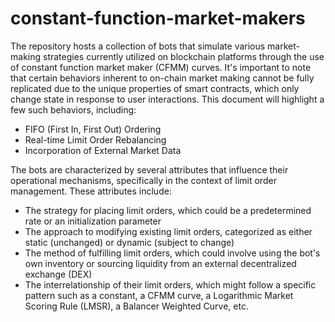 # constant-function-market-makers

The repository hosts a collection of bots that simulate various market-making strategies currently utilized on blockchain platforms through the use of constant function market maker (CFMM) curves. It's important to note that certain behaviors inherent to on-chain market making cannot be fully replicated due to the unique properties of smart contracts, which only change state in response to user interactions. This document will highlight a few such behaviors, including:

- FIFO (First In, First Out) Ordering
- Real-time Limit Order Rebalancing
- Incorporation of External Market Data

The bots are characterized by several attributes that influence their operational mechanisms, specifically in the context of limit order management. These attributes include:

- The strategy for placing limit orders, which could be a predetermined rate or an initialization parameter
- The approach to modifying existing limit orders, categorized as either static (unchanged) or dynamic (subject to change)
- The method of fulfilling limit orders, which could involve using the bot's own inventory or sourcing liquidity from an external decentralized exchange (DEX)
- The interrelationship of their limit orders, which might follow a specific pattern such as a constant, a CFMM curve, a Logarithmic Market Scoring Rule (LMSR), a Balancer Weighted Curve, etc.
